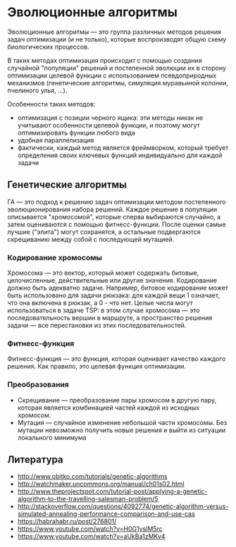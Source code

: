 # Эволюционные алгоритмы

Эволюционные алгоритмы — это группа различных методов решения задач оптимизации (и не только), которые воспроизводят общую схему биологических процессов.

В таких методах оптимизация происходит с помощью создания случайной "популяции" решений и постепенной эволюции их в сторону оптимизации целевой функции с использованием псевдоприродных механизмов (генетические алгоритмы, симуляция муравьиной колонии, пчелиного улья, ...).

Особенности таких методов:

- оптимизация с позиции черного ящика: эти методы никак не учитывают особенности целевой функции, и поэтому могут оптимизировать функции любого вида
- удобная параллелизация
- фактически, каждый метод является фреймворком, который требует определения своих ключевых функций индивидуально для каждой задачи


## Генетические алгоритмы

ГА — это подход к решению задач оптимизации методом постепенного эволюционирования набора решений. Каждое решение в популяции описывается "хромосомой", которые сперва выбираются случайно, а затем оцениваются с помощью фитнесс-функции. После оценки самые лучшие ("элита") могут сохранятся, а остальные подвергаются скрещиванию между собой с последующей мутацией.


### Кодирование хромосомы

Хромосома — это вектор, который может содержать битовые, целочисленные, действительные или другие значения. Кодирование должно быть адекватно задаче. Например, битовое кодирование может быть использовано для задачи рюкзака: для каждой вещи 1 означает, что она включена в рюкзак, а 0 - что нет. Целые числа могут использоваться в задаче TSP: в этом случае хромосома — это последовательность вершин в маршруте, а пространство решения задачи — все перестановки из этих последовательностей.

### Фитнесс-функция

Фитнесс-функция — это функция, которая оценивает качество каждого решения. Как правило, это целевая функция оптимизации.


### Преобразования

- Скрещивание — преобразование пары хромосом в другую пару, которая является комбинацией частей каждой из исходных хромосом.
- Мутация — случайное изменение небольшой части хромосомы. Без мутации невозможно получить новые решения и выйти из ситуации локального минимума


## Литература

- http://www.obitko.com/tutorials/genetic-algorithms
- http://watchmaker.uncommons.org/manual/ch01s02.html
- http://www.theprojectspot.com/tutorial-post/applying-a-genetic-algorithm-to-the-travelling-salesman-problem/5
- http://stackoverflow.com/questions/4092774/genetic-algorithm-versus-simulated-annealing-performance-comparison-and-use-cas
- https://habrahabr.ru/post/276801/
- https://www.youtube.com/watch?v=H0G1yslM5rc
- https://www.youtube.com/watch?v=aUkBa1zMKv4
